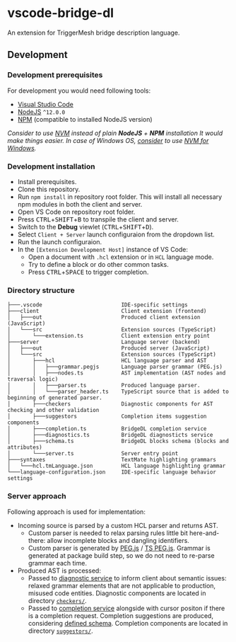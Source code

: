 # vscode-bridge-dl

An extension for TriggerMesh bridge description language.

## Development
### Development prerequisites

For development you would need following tools:
- [Visual Studio Code](https://code.visualstudio.com/)
- [NodeJS](https://nodejs.org/en/) `^12.0.0`
- [NPM](https://www.npmjs.com/package/npm) (compatible to installed NodeJS version)

_Consider to use [NVM](https://github.com/nvm-sh/nvm) instead of plain **NodeJS** + **NPM** installation It would make things easier. In case of Windows OS, [consider](https://docs.microsoft.com/en-us/windows/dev-environment/javascript/nodejs-on-windows) to use [NVM for Windows](https://github.com/coreybutler/nvm-windows)._

### Development installation

- Install prerequisites.
- Clone this repository.
- Run `npm install` in repository root folder. This will install all necessary npm modules in both the client and server.
- Open VS Code on repository root folder.
- Press <kbd>CTRL</kbd>+<kbd>SHIFT</kbd>+<kbd>B</kbd> to transpile the client and server.
- Switch to the **Debug** viewlet (<kbd>CTRL</kbd>+<kbd>SHIFT</kbd>+<kbd>D</kbd>).
- Select `Client + Server` launch configuraion from the dropdown list.
- Run the launch configuraion.
- In the `[Extension Development Host]` instance of VS Code:
  - Open a document with `.hcl` extension or in `HCL` language mode.
  - Try to define a block or do other common tasks.
  - Press <kbd>CTRL</kbd>+<kbd>SPACE</kbd> to trigger completion.

### Directory structure

```text
├───.vscode                         IDE-specific settings
├───client                          Client extension (frontend)
│   ├───out                         Produced client extension (JavaScript)
│   └───src                         Extension sources (TypeScript)
│       └───extension.ts            Client extension entry point
├───server                          Language server (backend)
│   ├───out                         Produced server (JavaScript)
│   └───src                         Extension sources (TypeScript)
│       ├───hcl                     HCL language parser and AST
│       │   ├───grammar.pegjs       Language parser grammar (PEG.js)
│       │   ├───nodes.ts            AST implementation (AST nodes and traversal logic)
│       │   ├───parser.ts           Produced language parser.
│       │   └───parser_header.ts    TypeScript source that is added to beginning of generated parser.
│       ├───checkers                Diagnostic components for AST checking and other validation
│       ├───suggestors              Completion items suggestion components
│       ├───completion.ts           BridgeDL completion service
│       ├───diagnostics.ts          BridgeDL diagnosticts service
│       ├───schema.ts               BridgeDL blocks schema (blocks and attributes)
│       └───server.ts               Server entry point
├───syntaxes                        TextMate highlighting grammars
│   └───hcl.tmLanguage.json         HCL language highlighting grammar
└───language-configuration.json     IDE-specific language behavior settings
```

### Server approach

Following approach is used for implementation:
- Incoming source is parsed by a custom HCL parser and returns AST.
  - Custom parser is needed to relax parsing rules little bit here-and-there: allow incomplete blocks and dangling identifiers.
  - Custom parser is generated by [PEG.js](https://pegjs.org/) / [TS PEG.js](https://github.com/metadevpro/ts-pegjs). Grammar is generated at package build step, so we do not need to re-parse grammar each time.
- Produced AST is processed:
  - Passed to [diagnostic service](https://github.com/triggermesh/vscode-bridge-dl/blob/main/server/src/diagnostics.ts) to inform client about semantic issues: relaxed grammar elements that are not applicable to production, misused code entities. Diagnostic components are located in directory [`checkers/`](https://github.com/triggermesh/vscode-bridge-dl/tree/main/server/src/checkers).
  - Passed to [completion service](https://github.com/triggermesh/vscode-bridge-dl/blob/main/server/src/completion.ts) alongside with cursor positon if there is a completion request. Completion suggestions are produced, considering [defined schema](https://github.com/triggermesh/vscode-bridge-dl/blob/main/server/src/schema.ts). Completion components are located in directory [`suggestors/`](https://github.com/triggermesh/vscode-bridge-dl/tree/main/server/src/suggestors).
